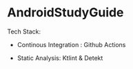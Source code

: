 # AndroidStudyGuide

Tech Stack:

- Continous Integration : Github Actions

- Static Analysis: Ktlint & Detekt
